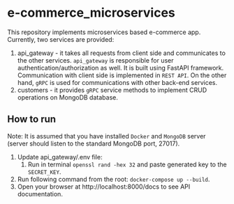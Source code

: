# e-commerce_microservices

This repository implements microservices based e-commerce app. Currently, two services are provided: 
1. api_gateway - it takes all requests from client side and communicates to the other services. `api_gateway` is responsible for user authentication/authorization as well. 
It is built using FastAPI framework. Communication with client side is implemented in `REST API`. On the other hand, `gRPC` is used for communications with other back-end services.
2. customers - it provides `gRPC` service methods to implement CRUD operations on MongoDB database.


## How to run
Note: It is assumed that you have installed `Docker` and `MongoDB` server 
(server should listen to the standard MongoDB port, 27017).

1. Update api_gateway/.env file:
   1. Run in terminal `openssl rand -hex 32` and paste generated key to the `SECRET_KEY`.
2. Run following command from the root: `docker-compose up --build`.
3. Open your browser at http://localhost:8000/docs to see API documentation.